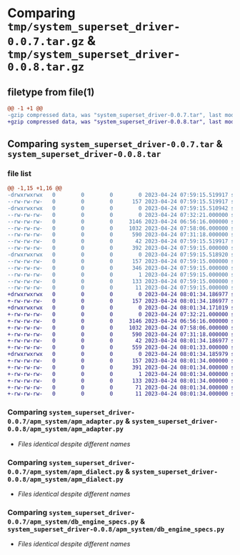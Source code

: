 # Comparing `tmp/system_superset_driver-0.0.7.tar.gz` & `tmp/system_superset_driver-0.0.8.tar.gz`

## filetype from file(1)

```diff
@@ -1 +1 @@
-gzip compressed data, was "system_superset_driver-0.0.7.tar", last modified: Mon Apr 24 07:59:15 2023, max compression
+gzip compressed data, was "system_superset_driver-0.0.8.tar", last modified: Mon Apr 24 08:01:34 2023, max compression
```

## Comparing `system_superset_driver-0.0.7.tar` & `system_superset_driver-0.0.8.tar`

### file list

```diff
@@ -1,15 +1,16 @@
-drwxrwxrwx   0        0        0        0 2023-04-24 07:59:15.519917 system_superset_driver-0.0.7/
--rw-rw-rw-   0        0        0      157 2023-04-24 07:59:15.519917 system_superset_driver-0.0.7/PKG-INFO
-drwxrwxrwx   0        0        0        0 2023-04-24 07:59:15.510942 system_superset_driver-0.0.7/apm_system/
--rw-rw-rw-   0        0        0        0 2023-04-24 07:32:21.000000 system_superset_driver-0.0.7/apm_system/__init__.py
--rw-rw-rw-   0        0        0     3146 2023-04-24 06:56:16.000000 system_superset_driver-0.0.7/apm_system/apm_adapter.py
--rw-rw-rw-   0        0        0     1032 2023-04-24 07:58:06.000000 system_superset_driver-0.0.7/apm_system/apm_dialect.py
--rw-rw-rw-   0        0        0      590 2023-04-24 07:31:18.000000 system_superset_driver-0.0.7/apm_system/db_engine_specs.py
--rw-rw-rw-   0        0        0       42 2023-04-24 07:59:15.519917 system_superset_driver-0.0.7/setup.cfg
--rw-rw-rw-   0        0        0      392 2023-04-24 07:59:15.000000 system_superset_driver-0.0.7/setup.py
-drwxrwxrwx   0        0        0        0 2023-04-24 07:59:15.518920 system_superset_driver-0.0.7/system_superset_driver.egg-info/
--rw-rw-rw-   0        0        0      157 2023-04-24 07:59:15.000000 system_superset_driver-0.0.7/system_superset_driver.egg-info/PKG-INFO
--rw-rw-rw-   0        0        0      346 2023-04-24 07:59:15.000000 system_superset_driver-0.0.7/system_superset_driver.egg-info/SOURCES.txt
--rw-rw-rw-   0        0        0        1 2023-04-24 07:59:15.000000 system_superset_driver-0.0.7/system_superset_driver.egg-info/dependency_links.txt
--rw-rw-rw-   0        0        0      133 2023-04-24 07:59:15.000000 system_superset_driver-0.0.7/system_superset_driver.egg-info/entry_points.txt
--rw-rw-rw-   0        0        0       11 2023-04-24 07:59:15.000000 system_superset_driver-0.0.7/system_superset_driver.egg-info/top_level.txt
+drwxrwxrwx   0        0        0        0 2023-04-24 08:01:34.186977 system_superset_driver-0.0.8/
+-rw-rw-rw-   0        0        0      157 2023-04-24 08:01:34.186977 system_superset_driver-0.0.8/PKG-INFO
+drwxrwxrwx   0        0        0        0 2023-04-24 08:01:34.171019 system_superset_driver-0.0.8/apm_system/
+-rw-rw-rw-   0        0        0        0 2023-04-24 07:32:21.000000 system_superset_driver-0.0.8/apm_system/__init__.py
+-rw-rw-rw-   0        0        0     3146 2023-04-24 06:56:16.000000 system_superset_driver-0.0.8/apm_system/apm_adapter.py
+-rw-rw-rw-   0        0        0     1032 2023-04-24 07:58:06.000000 system_superset_driver-0.0.8/apm_system/apm_dialect.py
+-rw-rw-rw-   0        0        0      590 2023-04-24 07:31:18.000000 system_superset_driver-0.0.8/apm_system/db_engine_specs.py
+-rw-rw-rw-   0        0        0       42 2023-04-24 08:01:34.186977 system_superset_driver-0.0.8/setup.cfg
+-rw-rw-rw-   0        0        0      559 2023-04-24 08:01:33.000000 system_superset_driver-0.0.8/setup.py
+drwxrwxrwx   0        0        0        0 2023-04-24 08:01:34.185979 system_superset_driver-0.0.8/system_superset_driver.egg-info/
+-rw-rw-rw-   0        0        0      157 2023-04-24 08:01:34.000000 system_superset_driver-0.0.8/system_superset_driver.egg-info/PKG-INFO
+-rw-rw-rw-   0        0        0      391 2023-04-24 08:01:34.000000 system_superset_driver-0.0.8/system_superset_driver.egg-info/SOURCES.txt
+-rw-rw-rw-   0        0        0        1 2023-04-24 08:01:34.000000 system_superset_driver-0.0.8/system_superset_driver.egg-info/dependency_links.txt
+-rw-rw-rw-   0        0        0      133 2023-04-24 08:01:34.000000 system_superset_driver-0.0.8/system_superset_driver.egg-info/entry_points.txt
+-rw-rw-rw-   0        0        0       71 2023-04-24 08:01:34.000000 system_superset_driver-0.0.8/system_superset_driver.egg-info/requires.txt
+-rw-rw-rw-   0        0        0       11 2023-04-24 08:01:34.000000 system_superset_driver-0.0.8/system_superset_driver.egg-info/top_level.txt
```

### Comparing `system_superset_driver-0.0.7/apm_system/apm_adapter.py` & `system_superset_driver-0.0.8/apm_system/apm_adapter.py`

 * *Files identical despite different names*

### Comparing `system_superset_driver-0.0.7/apm_system/apm_dialect.py` & `system_superset_driver-0.0.8/apm_system/apm_dialect.py`

 * *Files identical despite different names*

### Comparing `system_superset_driver-0.0.7/apm_system/db_engine_specs.py` & `system_superset_driver-0.0.8/apm_system/db_engine_specs.py`

 * *Files identical despite different names*

